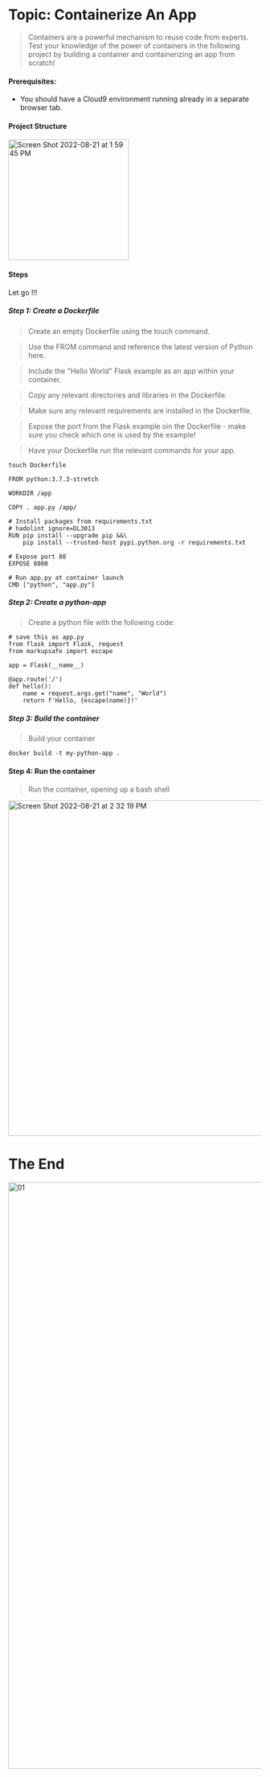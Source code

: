 # Topic: Containerize An App
> Containers are a powerful mechanism to reuse code from experts. Test your knowledge of the power of containers in the following project by building a container and containerizing an app from scratch!

#### Prerequisites:
- You should have a Cloud9 environment running already in a separate browser tab.

#### Project Structure

<img width="240" alt="Screen Shot 2022-08-21 at 1 59 45 PM" src="https://user-images.githubusercontent.com/40290711/185810733-e41e4db4-6458-4178-9d91-0f2209717783.png">

#### Steps
Let go !!!

##### Step 1: Create a Dockerfile
> Create an empty Dockerfile using the touch command.

> Use the FROM command and reference the latest version of Python here.

> Include the "Hello World" Flask example as an app within your container.

> Copy any relevant directories and libraries in the Dockerfile.

> Make sure any relevant requirements are installed in the Dockerfile.

> Expose the port from the Flask example oin the Dockerfile - make sure you check which one is used by the example!

> Have your Dockerfile run the relevant commands for your app.

```
touch Dockerfile
```

```
FROM python:3.7.3-stretch

WORKDIR /app 

COPY . app.py /app/

# Install packages from requirements.txt 
# hadolint ignore=DL3013
RUN pip install --upgrade pip &&\
    pip install --trusted-host pypi.python.org -r requirements.txt 

# Expose port 80
EXPOSE 8000 

# Run app.py at container launch 
CMD ["python", "app.py"]
```

##### Step 2: Create a python-app

> Create a python file with the following code:

```
# save this as app.py
from flask import Flask, request
from markupsafe import escape 

app = Flask(__name__)

@app.route('/')
def hello():
    name = request.args.get("name", "World")
    return f'Hello, {escape(name)}!'
```    

##### Step 3: Build the container

> Build your container

```
docker build -t my-python-app .
```

#### Step 4: Run the container

> Run the container, opening up a bash shell

<img width="667" alt="Screen Shot 2022-08-21 at 2 32 19 PM" src="https://user-images.githubusercontent.com/40290711/185811804-90f1f4cc-9a94-4fce-a7f2-0892d3644f0d.png">

# The End

<img width="1167" alt="01" src="https://user-images.githubusercontent.com/40290711/185811522-2d1d7a25-e9a6-4166-a6c1-e128a69f0463.png">
